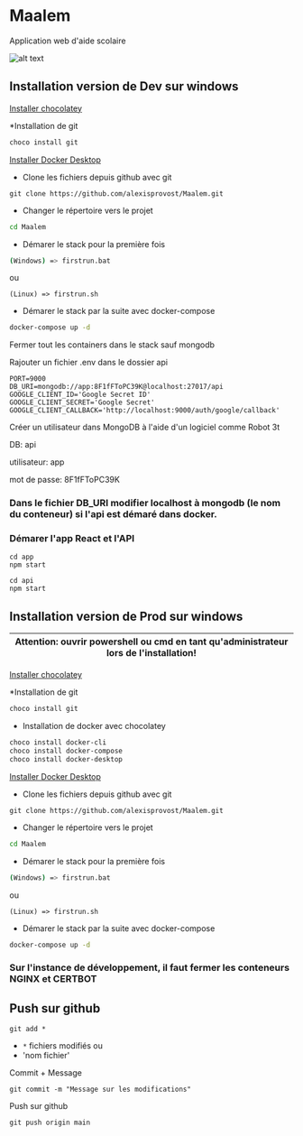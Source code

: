 # Maalem
Application web d'aide scolaire

![alt text](https://img.sshort.net/i/fUkz.jpg "Maalem")

## Installation version de Dev sur windows

[Installer chocolatey](https://chocolatey.org/install)

*Installation de git
```bash
choco install git
```

[Installer Docker Desktop](https://www.docker.com/products/docker-desktop)

* Clone les fichiers depuis github avec git
```
git clone https://github.com/alexisprovost/Maalem.git
```
* Changer le répertoire vers le projet
```bash
cd Maalem
```
* Démarer le stack pour la première fois
```bash
(Windows) => firstrun.bat
```
ou
```
(Linux) => firstrun.sh
```
* Démarer le stack par la suite avec docker-compose
```bash
docker-compose up -d
```

Fermer tout les containers dans le stack sauf mongodb

Rajouter un fichier .env dans le dossier api
```
PORT=9000
DB_URI=mongodb://app:8F1fFToPC39K@localhost:27017/api
GOOGLE_CLIENT_ID='Google Secret ID'
GOOGLE_CLIENT_SECRET='Google Secret'
GOOGLE_CLIENT_CALLBACK='http://localhost:9000/auth/google/callback'
```

Créer un utilisateur dans MongoDB à l'aide d'un logiciel comme Robot 3t

DB: api

utilisateur: app

mot de passe: 8F1fFToPC39K

### Dans le fichier DB_URI modifier localhost à mongodb (le nom du conteneur) si l'api est démaré dans docker.

### Démarer l'app React et l'API

```
cd app
npm start
```

```
cd api
npm start
```

## Installation version de Prod sur windows

| Attention: ouvrir powershell ou cmd en tant qu'administrateur lors de l'installation! |
| --- |

[Installer chocolatey](https://chocolatey.org/install)

*Installation de git
```bash
choco install git
```

* Installation de docker avec chocolatey
```bash
choco install docker-cli
choco install docker-compose
choco install docker-desktop
```

[Installer Docker Desktop](https://www.docker.com/products/docker-desktop)

* Clone les fichiers depuis github avec git
```
git clone https://github.com/alexisprovost/Maalem.git
```
* Changer le répertoire vers le projet
```bash
cd Maalem
```
* Démarer le stack pour la première fois
```bash
(Windows) => firstrun.bat
```
ou
```
(Linux) => firstrun.sh
```
* Démarer le stack par la suite avec docker-compose
```bash
docker-compose up -d
```
### Sur l'instance de développement, il faut fermer les conteneurs NGINX et CERTBOT

## Push sur github
```
git add *
```
* `*` fichiers modifiés
ou
* 'nom fichier'

Commit + Message
```
git commit -m "Message sur les modifications"
```

Push sur github
```
git push origin main
```
